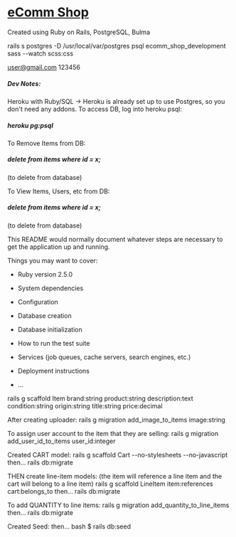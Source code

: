 # [eComm Shop](https://ecomm-amitzaman.herokuapp.com/)

Created using Ruby on Rails, PostgreSQL, Bulma

rails s
postgres -D /usr/local/var/postgres
psql ecomm_shop_development
sass --watch scss:css

user@gmail.com
123456

##### Dev Notes:
Heroku with Ruby/SQL
-> Heroku is already set up to use Postgres, so you don't need any addons. To access DB, log into heroku psql:

##### heroku pg:psql

To Remove Items from DB:
##### delete from items where id = x;
(to delete from database)

To View Items, Users, etc from DB:
##### delete from items where id = x;
(to delete from database)



This README would normally document whatever steps are necessary to get the
application up and running.

Things you may want to cover:

* Ruby version
2.5.0
* System dependencies

* Configuration

* Database creation

* Database initialization

* How to run the test suite

* Services (job queues, cache servers, search engines, etc.)

* Deployment instructions

* ...

rails g scaffold Item brand:string product:string description:text condition:string origin:string title:string price:decimal

After creating uploader:
rails g migration add_image_to_items image:string

To assign user account to the item that they are selling:
rails g migration add_user_id_to_items user_id:integer

Created CART model:
  rails g scaffold Cart --no-stylesheets --no-javascript
  then...
  rails db:migrate

THEN create line-item models: (the item will reference a line item and the cart will belong to a line item)
  rails g scaffold LineItem item:references cart:belongs_to
  then...
  rails db:migrate

To add QUANTITY to line items:
rails g migration add_quantity_to_line_items
then...
rails db:migrate

Created Seed:
then...
bash $  rails db:seed

